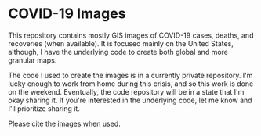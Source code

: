 # COVID-19 Images
This repository contains mostly GIS images of COVID-19 cases, deaths, and recoveries (when 
available). It is focused mainly on the United States, although, I have the underlying code to 
create both global and more granular maps.

The code I used to create the images is in a currently private repository. I'm lucky enough to 
work from home during this crisis, and so this work is done on the weekend. Eventually, the code
repository will be in a state that I'm okay sharing it. If you're interested in the underlying
code, let me know and I'll prioritize sharing it.

Please cite the images when used.
